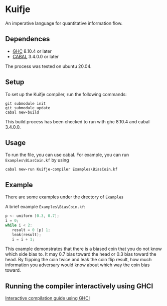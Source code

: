 # Kuifje
An imperative language for quantitative information flow. 

## Dependences

- [GHC](https://www.haskell.org/ghc/) 8.10.4 or later
- [CABAL](https://www.haskell.org/cabal/) 3.4.0.0 or later

The process was tested on ubuntu 20.04.

## Setup

To set up the Kuifje compiler, run the following commands:
```
git submodule init
git submodule update
cabal new-build
```

This build process has been checked to run with ghc 8.10.4 and cabal 3.4.0.0.

## Usage
To run the file, you can use cabal. For example, you can run `Examples\BiasCoin.kf` by using 
```
cabal new-run Kuifje-compiler Examples\BiasCoin.kf
```

## Example
There are some examples under the drectory of `Examples`

A brief example `Examples\BiasCoin.kf`:
```c
p <- uniform [0.3, 0.7];
i = 0;
while i < 2:
   result = 0 [p] 1;
   leak(result);
   i = i + 1;
```

This example demonstrates that there is a biased coin that you do not know which side bias to. It may 0.7 bias toward the head or 0.3 bias toward the head. By flipping the coin twice and leak the coin flip result, how much information you adversary would know about which way the coin bias toward. 

## Running the compiler interactively using GHCI

[Interactive compilation guide using GHCI](https://github.com/gleisonsdm/kuifje-compiler/blob/master/ghci_guide.md)
